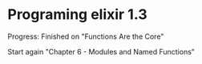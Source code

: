 # Programing elixir 1.3

Progress:
Finished on "Functions Are the Core"

Start again "Chapter 6 - Modules and Named Functions"

